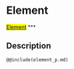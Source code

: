 # Element
<span class="inheritance">
<a href="#Documentation/core/element"><mark>Element</mark></a>
</span>
***

## Description

```div-parameter
@@include(element_p.md)
```

